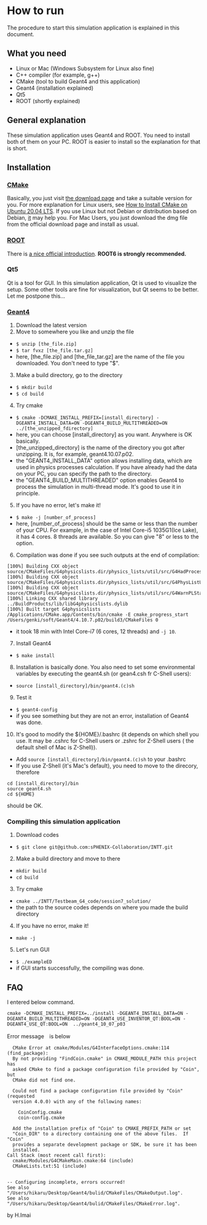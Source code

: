 # How to run
The procedure to start this simulation application is explained in this document.

## What you need
- Linux or Mac (Windows Subsystem for Linux also fine)
- C++ compiler (for example, g++)
- CMake (tool to build Geant4 and this application)
- Geant4 (installation explained)
- Qt5
- ROOT (shortly explained)

## General explanation
These simulation application uses Geant4 and ROOT. You need to install both of them on your PC. ROOT is easier to install so the explanation for that is short.

## Installation
### [CMake](https://cmake.org/)
Basically, you just visit [the download page](https://cmake.org/download/) and take a suitable version for you.
For more explanation for Linux users, see [How to Install CMake on Ubuntu 20.04 LTS](https://vitux.com/how-to-install-cmake-on-ubuntu/).
If you use Linux but not Debian or distribution based on Debian, [it](https://www.osradar.com/how-to-install-cmake-on-centos-8/) may help you.
For Mac Users, you just download the dmg file from the official download page and install as usual.

### [ROOT](https://root.cern/)
There is [a nice official introduction](https://root.cern/install/).
**ROOT6 is strongly recommended.**

### Qt5
Qt is a tool for GUI. In this simulation application, Qt is used to visualize the setup. Some other tools are fine for visualization, but Qt seems to be better.
Let me postpone this...

### [Geant4](https://geant4.web.cern.ch/node/1)
1. Download the latest version
2. Move to somewhere you like and unzip the file
  - ```$ unzip [the_file.zip]```
  - ```$ tar fvxz [the_file.tar.gz]```
  - here, [the_file.zip] and [the_file_tar.gz] are the name of the file you downloaded. You don't need to type "$".
3. Make a build directory, go to the directory
  - ```$ mkdir build```
  - ```$ cd build```
4. Try cmake
  - ```$ cmake -DCMAKE_INSTALL_PREFIX=[install_directory] -DGEANT4_INSTALL_DATA=ON -DGEANT4_BUILD_MULTITHREADED=ON ../[the_unzipped_fdirectory]```
  -  here, you can choose [install_directory] as you want. Anywhere is OK basically.
  -  [the_unzipped_directory] is the name of the directory you got after unzipping. It is, for example, geant4.10.07.p02.
  -  the "GEANT4_INSTALL_DATA" option allows installing data, which are used in physics processes calculation. If you have already had the data on your PC, you can specify the path to the directory.
  -  the "GEANT4_BUILD_MULTITHREADED" option enables Geant4 to process the simulation in multi-thread mode. It's good to use it in principle.
5. If you have no error, let's make it!
  - ```$ make -j [number_of_process]```
  - here, [number_of_process] should be the same or less than the number of your CPU. For example, in the case of Intel Core-i5 1035G1(Ice Lake), it has 4 cores. 8 threads are available. So you can give "8" or less to the option.
6. Compilation was done if you see such outputs at the end of compilation:
```CXX object source/CMakeFiles/G4physicslists.dir/physics_lists/util/src/G4HadParticles.cc.o
[100%] Building CXX object source/CMakeFiles/G4physicslists.dir/physics_lists/util/src/G4HadProcesses.cc.o
[100%] Building CXX object source/CMakeFiles/G4physicslists.dir/physics_lists/util/src/G4PhysListUtil.cc.o
[100%] Building CXX object source/CMakeFiles/G4physicslists.dir/physics_lists/util/src/G4WarnPLStatus.cc.o
[100%] Linking CXX shared library ../BuildProducts/lib/libG4physicslists.dylib
[100%] Built target G4physicslists
/Applications/CMake.app/Contents/bin/cmake -E cmake_progress_start /Users/genki/soft/Geant4/4.10.7.p02/build3/CMakeFiles 0
```
  - it took 18 min with Intel Core-i7 (6 cores, 12 threads) and ```-j 10```.
7. Install Geant4
  - ```$ make install```
8. Installation is basically done. You also need to set some environmental variables by executing the geant4.sh (or gean4.csh fr C-Shell users):
  - ```source [install_directory]/bin/geant4.(c)sh```
9. Test it
  - ```$ geant4-config```
  - if you see something but they are not an error, installation of Geant4 was done.
10. It's good to modify the ${HOME}/.bashrc (it depends on which shell you use. It may be .cshrc for C-Shell users or .zshrc for Z-Shell users ( the default shell of Mac is Z-Shell)).
  - Add ```source [install_directory]/bin/geant4.(c)sh``` to your .bashrc
  - If you use Z-Shell (it's Mac's default), you need to move to the direcory, therefore
```
cd [install_directory]/bin
source geant4.sh
cd ${HOME}
```
should be OK.

### Compiling this simulation application
1. Download codes
  - ```$ git clone git@github.com:sPHENIX-Collaboration/INTT.git```
2. Make a build directory and move to there
  - ```mkdir build```
  - ```cd build```
3. Try cmake
  - ```cmake ../INTT/Testbeam_G4_code/session7_solution/```
  - the path to the source codes depends on where you made the build directory
4. If you have no error, make it!
  - ```make -j```
5. Let's run GUI
  - ```$ ./exampleED```
  - if GUI starts successfully, the compiling was done.

## FAQ

I entered below command.

```cmake -DCMAKE_INSTALL_PREFIX=../install -DGEANT4_INSTALL_DATA=ON -DGEANT4_BUILD_MULTITHREADED=ON -DGEANT4_USE_INVENTOR_QT:BOOL=ON -DGEANT4_USE_QT:BOOL=ON  ../geant4_10_07_p03```


Error message　is below

```
  CMake Error at cmake/Modules/G4InterfaceOptions.cmake:114 (find_package):
  By not providing "FindCoin.cmake" in CMAKE_MODULE_PATH this project has
  asked CMake to find a package configuration file provided by "Coin", but
  CMake did not find one.

  Could not find a package configuration file provided by "Coin" (requested
  version 4.0.0) with any of the following names:

    CoinConfig.cmake
    coin-config.cmake

  Add the installation prefix of "Coin" to CMAKE_PREFIX_PATH or set
  "Coin_DIR" to a directory containing one of the above files.  If "Coin"
  provides a separate development package or SDK, be sure it has been
  installed.
Call Stack (most recent call first):
  cmake/Modules/G4CMakeMain.cmake:64 (include)
  CMakeLists.txt:51 (include)


-- Configuring incomplete, errors occurred!
See also "/Users/hikaru/Desktop/Geant4/bulid/CMakeFiles/CMakeOutput.log".
See also "/Users/hikaru/Desktop/Geant4/bulid/CMakeFiles/CMakeError.log".
```



by H.Imai


